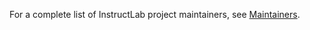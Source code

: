<p>For a complete list of InstructLab project maintainers, see <a href="https://github.com/instructlab/community/blob/main/MAINTAINERS.md">Maintainers</a>.</p>